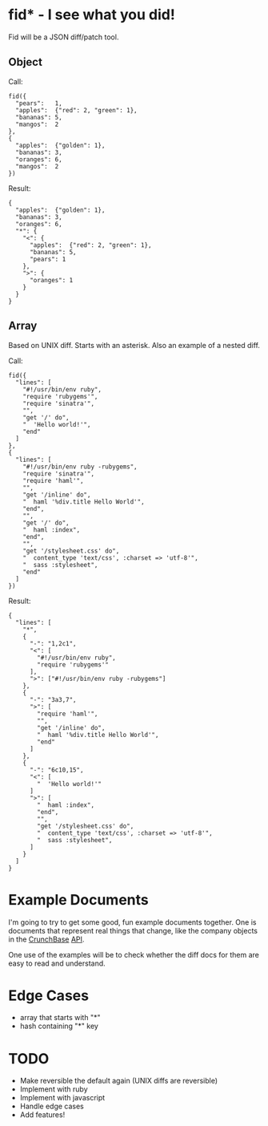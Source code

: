 # fid\* - I see what you did!

Fid will be a JSON diff/patch tool.

## Object

Call:

    fid({
      "pears":   1,
      "apples":  {"red": 2, "green": 1},
      "bananas": 5,
      "mangos":  2
    },
    {
      "apples":  {"golden": 1},
      "bananas": 3,
      "oranges": 6,
      "mangos":  2
    })

Result:

    {
      "apples":  {"golden": 1},
      "bananas": 3,
      "oranges": 6,
      "*": {
        "<": {
          "apples":  {"red": 2, "green": 1},
          "bananas": 5,
          "pears": 1
        },
        ">": {
          "oranges": 1
        }
      }
    }

## Array

Based on UNIX diff. Starts with an asterisk. Also an example of a nested diff.

Call:

    fid({
      "lines": [
        "#!/usr/bin/env ruby",
        "require 'rubygems'",
        "require 'sinatra'",
        "",
        "get '/' do",
        "  'Hello world!'",
        "end"
      ]
    },
    {
      "lines": [
        "#!/usr/bin/env ruby -rubygems",
        "require 'sinatra'",
        "require 'haml'",
        "",
        "get '/inline' do",
        "  haml '%div.title Hello World'",
        "end",
        "",
        "get '/' do",
        "  haml :index",
        "end",
        "",
        "get '/stylesheet.css' do",
        "  content_type 'text/css', :charset => 'utf-8'",
        "  sass :stylesheet",
        "end"
      ]
    })

Result:

    {
      "lines": [
        "*",
        {
          "-": "1,2c1",
          "<": [
            "#!/usr/bin/env ruby",
            "require 'rubygems'"
          ],
          ">": ["#!/usr/bin/env ruby -rubygems"]
        },
        {
          "-": "3a3,7",
          ">": [
            "require 'haml'",
            "",
            "get '/inline' do",
            "  haml '%div.title Hello World'",
            "end"
          ]
        },
        {
          "-": "6c10,15",
          "<": [
            "  'Hello world!'"
          ]
          ">": [
            "  haml :index",
            "end",
            "",
            "get '/stylesheet.css' do",
            "  content_type 'text/css', :charset => 'utf-8'",
            "  sass :stylesheet",
          ]
        }
      ]
    }

# Example Documents

I'm going to try to get some good, fun example documents together.
One is documents that represent real things that change, like the
company objects in the
[CrunchBase](http://www.crunchbase.com/help/api)
[API](http://groups.google.com/group/crunchbase-api/web/api-v1-documentation).

One use of the examples will be to check whether the diff docs for them are
easy to read and understand.

# Edge Cases

* array that starts with "\*"
* hash containing "\*" key

# TODO

* Make reversible the default again (UNIX diffs are reversible)
* Implement with ruby
* Implement with javascript
* Handle edge cases
* Add features!

